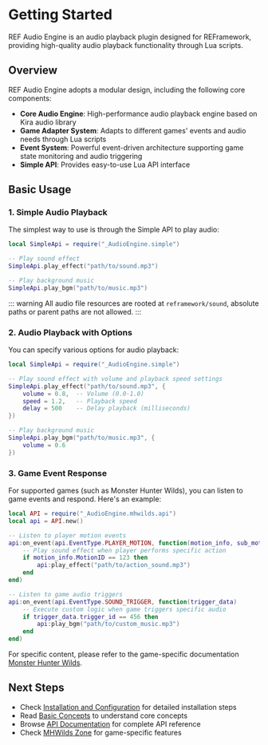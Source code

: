 # Getting Started

REF Audio Engine is an audio playback plugin designed for REFramework, providing high-quality audio playback functionality through Lua scripts.

## Overview

REF Audio Engine adopts a modular design, including the following core components:

- **Core Audio Engine**: High-performance audio playback engine based on Kira audio library
- **Game Adapter System**: Adapts to different games' events and audio needs through Lua scripts
- **Event System**: Powerful event-driven architecture supporting game state monitoring and audio triggering
- **Simple API**: Provides easy-to-use Lua API interface

## Basic Usage

### 1. Simple Audio Playback

The simplest way to use is through the Simple API to play audio:

```lua
local SimpleApi = require("_AudioEngine.simple")

-- Play sound effect
SimpleApi.play_effect("path/to/sound.mp3")

-- Play background music
SimpleApi.play_bgm("path/to/music.mp3")
```

::: warning
All audio file resources are rooted at `reframework/sound`, absolute paths or parent paths are not allowed.
:::

### 2. Audio Playback with Options

You can specify various options for audio playback:

```lua
local SimpleApi = require("_AudioEngine.simple")

-- Play sound effect with volume and playback speed settings
SimpleApi.play_effect("path/to/sound.mp3", {
    volume = 0.8,  -- Volume (0.0-1.0)
    speed = 1.2,   -- Playback speed
    delay = 500    -- Delay playback (milliseconds)
})

-- Play background music
SimpleApi.play_bgm("path/to/music.mp3", {
    volume = 0.6
})
```

### 3. Game Event Response

For supported games (such as Monster Hunter Wilds), you can listen to game events and respond. Here's an example:

```lua
local API = require("_AudioEngine.mhwilds.api")
local api = API.new()

-- Listen to player motion events
api:on_event(api.EventType.PLAYER_MOTION, function(motion_info, sub_motion_info)
    -- Play sound effect when player performs specific action
    if motion_info.MotionID == 123 then
        api:play_effect("path/to/action_sound.mp3")
    end
end)

-- Listen to game audio triggers
api:on_event(api.EventType.SOUND_TRIGGER, function(trigger_data)
    -- Execute custom logic when game triggers specific audio
    if trigger_data.trigger_id == 456 then
        api:play_bgm("path/to/custom_music.mp3")
    end
end)
```

For specific content, please refer to the game-specific documentation [Monster Hunter Wilds](/en/games/mhwilds/).

## Next Steps

- Check [Installation and Configuration](./installation) for detailed installation steps
- Read [Basic Concepts](./concepts) to understand core concepts
- Browse [API Documentation](/en/api/core) for complete API reference
- Check [MHWilds Zone](/en/games/mhwilds/) for game-specific features

<script setup>
import TranslationWarning from '../../.vitepress/components/TranslationWarning.vue'
</script>

<TranslationWarning />